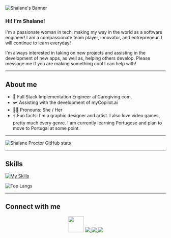 ![Shalane's Banner](https://user-images.githubusercontent.com/94003497/185248522-917ff6bb-2232-4c3b-91c2-e42a7feedb80.png)

### Hi! I'm Shalane! 

I'm a passionate woman in tech, making my way in the world as a software engineer! I am a compassionate team player, innovator, and entrepreneur. I will continue to learn everyday!

I'm always interested in taking on new projects and assisting in the development of new apps, as well as, helping others develop. Please message me if you are making something cool I can help with!  

------------------
## About me
- 🔭 Full Stack Implementation Engineer at Caregiving.com.
- 🛩️ Assisting with the development of myCopilot.ai
- 👩🏻 Pronouns: She / Her
- ⚡ Fun facts: I'm a graphic designer and artist. I also love video games, pretty much every genre. I am currently learning Portugese and plan to move to Portugal at some point.

---------------------

![Shalane Proctor GitHub stats](https://github-readme-stats.vercel.app/api?username=shalane-proctor&show_icons=true&theme=cobalt&hide=stars,contribs&show=reviews,prs_merged,prs_merged_percentage)

---------------------

## Skills
[![My Skills](https://skillicons.dev/icons?i=react,js,nodejs,html,css,sass,django,py,go,flutter,dart,idea,vscode,webpack,mysql,jquery,graphql,postgres,sqlite,firebase,gcp,docker,kubernetes,figma,androidstudio,bootstrap,codepen,gitlab,netlify,stackoverflow&perline=10)](https://skillicons.dev)

![Top Langs](https://github-readme-stats.vercel.app/api/top-langs/?username=shalane-proctor&layout=compact&theme=cobalt)

---------------------

## Connect with me
<p align="center">
  <a href='mailto: shalane088@gmail.com'><img height=50 width=50 src="https://static-00.iconduck.com/assets.00/gmail-icon-512x511-fih5xfbp.png" /></a>
  <a href="discordapp.com/users/purplepariah">
    <img src="https://skillicons.dev/icons?i=discord" />
  </a>
  <a href='https://www.github.com/shalane-proctor'>
    <img src="https://skillicons.dev/icons?i=github" />
  </a>
  <a href='https://www.linkedin.com/in/shalane-proctor/'>
    <img src="https://skillicons.dev/icons?i=linkedin" />
  </a>
</p>
